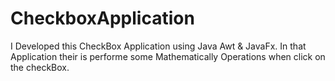 # CheckboxApplication
I Developed this CheckBox Application using Java Awt &amp; JavaFx. In that Application their is performe some Mathematically Operations when click on the checkBox. 
